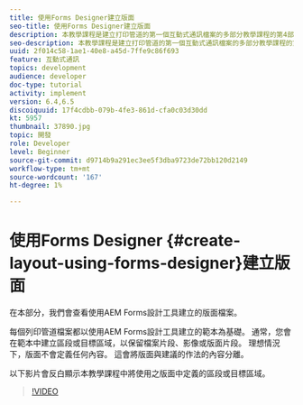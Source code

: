 ```yaml
---
title: 使用Forms Designer建立版面
seo-title: 使用Forms Designer建立版面
description: 本教學課程是建立打印管道的第一個互動式通訊檔案的多部分教學課程的第4部分。在本部分中，我們將查看使用AEM Forms Designer建立的版面檔案。
seo-description: 本教學課程是建立打印管道的第一個互動式通訊檔案的多部分教學課程的第4部分。在本部分中，我們將查看使用AEM Forms Designer建立的版面檔案。
uuid: 2f014c58-1ae1-40e8-a45d-7ffe9c86f693
feature: 互動式通訊
topics: development
audience: developer
doc-type: tutorial
activity: implement
version: 6.4,6.5
discoiquuid: 17f4cdbb-079b-4fe3-861d-cfa0c03d30dd
kt: 5957
thumbnail: 37890.jpg
topic: 開發
role: Developer
level: Beginner
source-git-commit: d9714b9a291ec3ee5f3dba9723de72bb120d2149
workflow-type: tm+mt
source-wordcount: '167'
ht-degree: 1%

---
```



# 使用Forms Designer {#create-layout-using-forms-designer}建立版面

在本部分，我們會查看使用AEM Forms設計工具建立的版面檔案。

每個列印管道檔案都以使用AEM Forms設計工具建立的範本為基礎。 通常，您會在範本中建立區段或目標區域，以保留檔案片段、影像或版面片段。 理想情況下，版面不會定義任何內容。 這會將版面與建議的作法的內容分離。

以下影片會反白顯示本教學課程中將使用之版面中定義的區段或目標區域。

>[!VIDEO](https://video.tv.adobe.com/v/37890/?quality=9)



